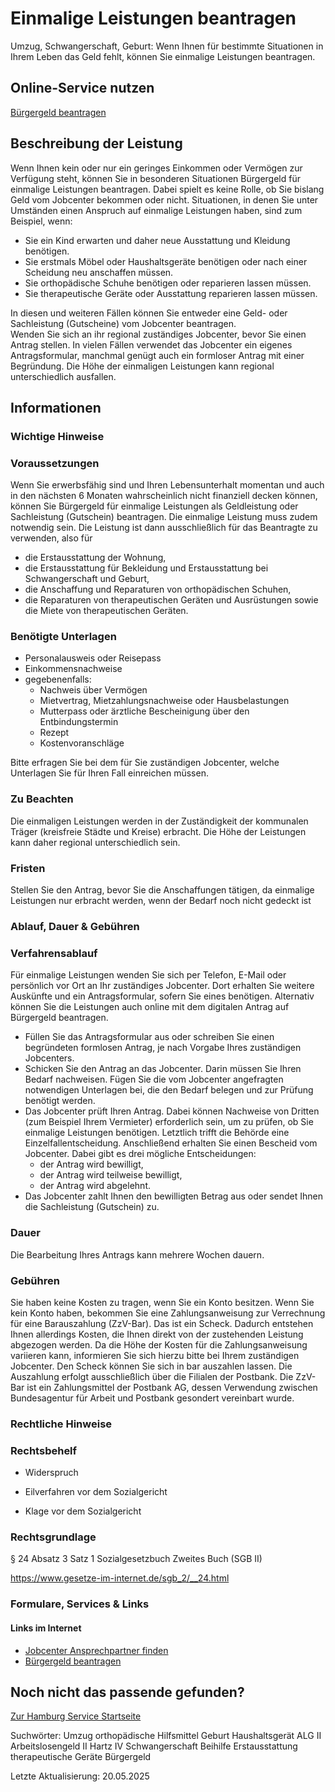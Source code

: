 




Einmalige Leistungen beantragen
===============================

Umzug, Schwangerschaft, Geburt: Wenn Ihnen für bestimmte Situationen in Ihrem Leben das Geld fehlt, können Sie einmalige Leistungen beantragen.

Online-Service nutzen
---------------------

[Bürgergeld beantragen](https://www.arbeitsagentur.de/arbeitslos-arbeit-finden/buergergeld/buergergeld-beantragen)

Beschreibung der Leistung
-------------------------

Wenn Ihnen kein oder nur ein geringes Einkommen oder Vermögen zur Verfügung steht, können Sie in besonderen Situationen Bürgergeld für einmalige Leistungen beantragen. Dabei spielt es keine Rolle, ob Sie bislang Geld vom Jobcenter bekommen oder nicht. Situationen, in denen Sie unter Umständen einen Anspruch auf einmalige Leistungen haben, sind zum Beispiel, wenn:

* Sie ein Kind erwarten und daher neue Ausstattung und Kleidung benötigen.
* Sie erstmals Möbel oder Haushaltsgeräte benötigen oder nach einer Scheidung neu anschaffen müssen.
* Sie orthopädische Schuhe benötigen oder reparieren lassen müssen.
* Sie therapeutische Geräte oder Ausstattung reparieren lassen müssen.

In diesen und weiteren Fällen können Sie entweder eine Geld- oder Sachleistung (Gutscheine) vom Jobcenter beantragen.  
Wenden Sie sich an ihr regional zuständiges Jobcenter, bevor Sie einen Antrag stellen. In vielen Fällen verwendet das Jobcenter ein eigenes Antragsformular, manchmal genügt auch ein formloser Antrag mit einer Begründung. Die Höhe der einmaligen Leistungen kann regional unterschiedlich ausfallen.

Informationen
-------------

### Wichtige Hinweise

### Voraussetzungen

Wenn Sie erwerbsfähig sind und Ihren Lebensunterhalt momentan und auch in den nächsten 6 Monaten wahrscheinlich nicht finanziell decken können, können Sie Bürgergeld für einmalige Leistungen als Geldleistung oder Sachleistung (Gutschein) beantragen. Die einmalige Leistung muss zudem notwendig sein. Die Leistung ist dann ausschließlich für das Beantragte zu verwenden, also für

* die Erstausstattung der Wohnung,
* die Erstausstattung für Bekleidung und Erstausstattung bei Schwangerschaft und Geburt,
* die Anschaffung und Reparaturen von orthopädischen Schuhen,
* die Reparaturen von therapeutischen Geräten und Ausrüstungen sowie die Miete von therapeutischen Geräten.

### Benötigte Unterlagen

* Personalausweis oder Reisepass
* Einkommensnachweise
* gegebenenfalls:
  + Nachweis über Vermögen
  + Mietvertrag, Mietzahlungsnachweise oder Hausbelastungen
  + Mutterpass oder ärztliche Bescheinigung über den Entbindungstermin
  + Rezept
  + Kostenvoranschläge

Bitte erfragen Sie bei dem für Sie zuständigen Jobcenter, welche Unterlagen Sie für Ihren Fall einreichen müssen.

### Zu Beachten

Die einmaligen Leistungen werden in der Zuständigkeit der kommunalen Träger (kreisfreie Städte und Kreise) erbracht. Die Höhe der Leistungen kann daher regional unterschiedlich sein.

### Fristen

Stellen Sie den Antrag, bevor Sie die Anschaffungen tätigen, da einmalige Leistungen nur erbracht werden, wenn der Bedarf noch nicht gedeckt ist

### Ablauf, Dauer & Gebühren

### Verfahrensablauf

Für einmalige Leistungen wenden Sie sich per Telefon, E-Mail oder persönlich vor Ort an Ihr zuständiges Jobcenter. Dort erhalten Sie weitere Auskünfte und ein Antragsformular, sofern Sie eines benötigen. Alternativ können Sie die Leistungen auch online mit dem digitalen Antrag auf Bürgergeld beantragen.

* Füllen Sie das Antragsformular aus oder schreiben Sie einen begründeten formlosen Antrag, je nach Vorgabe Ihres zuständigen Jobcenters.
* Schicken Sie den Antrag an das Jobcenter. Darin müssen Sie Ihren Bedarf nachweisen. Fügen Sie die vom Jobcenter angefragten notwendigen Unterlagen bei, die den Bedarf belegen und zur Prüfung benötigt werden.
* Das Jobcenter prüft Ihren Antrag. Dabei können Nachweise von Dritten (zum Beispiel Ihrem Vermieter) erforderlich sein, um zu prüfen, ob Sie einmalige Leistungen benötigen. Letztlich trifft die Behörde eine Einzelfallentscheidung. Anschließend erhalten Sie einen Bescheid vom Jobcenter. Dabei gibt es drei mögliche Entscheidungen:
  + der Antrag wird bewilligt,
  + der Antrag wird teilweise bewilligt,
  + der Antrag wird abgelehnt.
* Das Jobcenter zahlt Ihnen den bewilligten Betrag aus oder sendet Ihnen die Sachleistung (Gutschein) zu.

### Dauer

Die Bearbeitung Ihres Antrags kann mehrere Wochen dauern.

### Gebühren

Sie haben keine Kosten zu tragen, wenn Sie ein Konto besitzen. Wenn Sie kein Konto haben, bekommen Sie eine Zahlungsanweisung zur Verrechnung für eine Barauszahlung (ZzV-Bar). Das ist ein Scheck. Dadurch entstehen Ihnen allerdings Kosten, die Ihnen direkt von der zustehenden Leistung abgezogen werden. Da die Höhe der Kosten für die Zahlungsanweisung variieren kann, informieren Sie sich hierzu bitte bei Ihrem zuständigen Jobcenter. Den Scheck können Sie sich in bar auszahlen lassen. Die Auszahlung erfolgt ausschließlich über die Filialen der Postbank. Die ZzV-Bar ist ein Zahlungsmittel der Postbank AG, dessen Verwendung zwischen Bundesagentur für Arbeit und Postbank gesondert vereinbart wurde.

### Rechtliche Hinweise

### Rechtsbehelf

  
* Widerspruch
  
* Eilverfahren vor dem Sozialgericht
  
* Klage vor dem Sozialgericht
  

### Rechtsgrundlage

§ 24 Absatz 3 Satz 1 Sozialgesetzbuch Zweites Buch (SGB II)  
  
<https://www.gesetze-im-internet.de/sgb_2/__24.html>

### Formulare, Services & Links

#### Links im Internet

* [Jobcenter Ansprechpartner finden](https://www.arbeitsagentur.de/ueber-uns/ansprechpartner)
* [Bürgergeld beantragen](https://www.arbeitsagentur.de/arbeitslos-arbeit-finden/buergergeld/buergergeld-beantragen)

Noch nicht das passende gefunden?
---------------------------------

 [Zur Hamburg Service Startseite](/service/)

Suchwörter: Umzug orthopädische Hilfsmittel Geburt Haushaltsgerät ALG II Arbeitslosengeld II Hartz IV Schwangerschaft Beihilfe Erstausstattung therapeutische Geräte Bürgergeld

Letzte Aktualisierung: 20.05.2025


